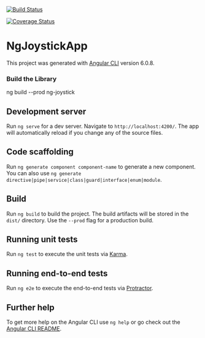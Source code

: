 [![Build Status](https://travis-ci.org/EnricoPicci/ng-joystick.svg?branch=master)](https://travis-ci.org/EnricoPicci/ng-joystick)


[![Coverage Status](https://coveralls.io/repos/github/EnricoPicci/ng-joystick/badge.svg?branch=master)](https://coveralls.io/github/EnricoPicci/ng-joystick?branch=master)




# NgJoystickApp

This project was generated with [Angular CLI](https://github.com/angular/angular-cli) version 6.0.8.


### Build the Library
ng build --prod ng-joystick

## Development server

Run `ng serve` for a dev server. Navigate to `http://localhost:4200/`. The app will automatically reload if you change any of the source files.

## Code scaffolding

Run `ng generate component component-name` to generate a new component. You can also use `ng generate directive|pipe|service|class|guard|interface|enum|module`.

## Build

Run `ng build` to build the project. The build artifacts will be stored in the `dist/` directory. Use the `--prod` flag for a production build.

## Running unit tests

Run `ng test` to execute the unit tests via [Karma](https://karma-runner.github.io).

## Running end-to-end tests

Run `ng e2e` to execute the end-to-end tests via [Protractor](http://www.protractortest.org/).

## Further help

To get more help on the Angular CLI use `ng help` or go check out the [Angular CLI README](https://github.com/angular/angular-cli/blob/master/README.md).


